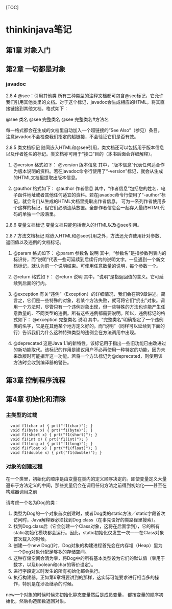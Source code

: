 [TOC]

# thinkinjava笔记

## 第1章 对象入门
## 第2章 一切都是对象

### javadoc
2.8.4 @see：引用其他类
所有三种类型的注释文档都可包含@see标记，它允许我们引用其他类里的文档。对于这个标记，javadoc会生成相应的HTML，将其直接链接到其他文档。格式如下：

@see 类名
@see 完整类名
@see 完整类名#方法名

每一格式都会在生成的文档里自动加入一个超链接的“See Also”（参见）条目。注意javadoc不会检查我们指定的超链接，不会验证它们是否有效。

2.8.5 类文档标记
随同嵌入HTML和@see引用，类文档还可以包括用于版本信息以及作者姓名的标记。类文档亦可用于“接口”目的（本书后面会详细解释）。

1. @version
格式如下：
@version 版本信息
其中，“版本信息”代表任何适合作为版本说明的资料。若在javadoc命令行使用了“-version”标记，就会从生成的HTML文档里提取出版本信息。

2. @author
格式如下：
@author 作者信息
其中，“作者信息”包括您的姓名、电子函件地址或者其他任何适宜的资料。若在javadoc命令行使用了“-author”标记，就会专门从生成的HTML文档里提取出作者信息。
可为一系列作者使用多个这样的标记，但它们必须连续放置。全部作者信息会一起存入最终HTML代码的单独一个段落里。

2.8.6 变量文档标记
变量文档只能包括嵌入的HTML以及@see引用。

2.8.7 方法文档标记
除嵌入HTML和@see引用之外，方法还允许使用针对参数、返回值以及违例的文档标记。

1. @param
格式如下：
@param 参数名 说明
其中，“参数名”是指参数列表内的标识符，而“说明”代表一些可延续到后续行内的说明文字。一旦遇到一个新文档标记，就认为前一个说明结束。可使用任意数量的说明，每个参数一个。

2. @return
格式如下：
@return 说明
其中，“说明”是指返回值的含义。它可延续到后面的行内。

3. @exception
有关“违例”（Exception）的详细情况，我们会在第9章讲述。简言之，它们是一些特殊的对象，若某个方法失败，就可将它们“扔出”对象。调用一个方法时，尽管只有一个违例对象出现，但一些特殊的方法也许能产生任意数量的、不同类型的违例。所有这些违例都需要说明。所以，违例标记的格式如下：
@exception 完整类名 说明
其中，“完整类名”明确指定了一个违例类的名字，它是在其他某个地方定义好的。而“说明”（同样可以延续到下面的行）告诉我们为什么这种特殊类型的违例会在方法调用中出现。

4. @deprecated
这是Java 1.1的新特性。该标记用于指出一些旧功能已由改进过的新功能取代。该标记的作用是建议用户不必再使用一种特定的功能，因为未来改版时可能摒弃这一功能。若将一个方法标记为@deprecated，则使用该方法时会收到编译器的警告。

## 第3章 控制程序流程
## 第4章 初始化和清除
### 主类型的过载

	  void f1(char x) { prt("f1(char)"); }
	  void f1(byte x) { prt("f1(byte)"); }
	  void f1(short x) { prt("f1(short)"); }
	  void f1(int x) { prt("f1(int)"); }
	  void f1(long x) { prt("f1(long)"); }
	  void f1(float x) { prt("f1(float)"); }
	  void f1(double x) { prt("f1(double)"); }

### 对象的创建过程

在一个类里，初始化的顺序是由变量在类内的定义顺序决定的。即使变量定义大量遍布于方法定义的中间，那些变量仍会在调用任何方法之前得到初始化——甚至在构建器调用之前

请考虑一个名为Dog的类：

1. 类型为Dog的一个对象首次创建时，或者Dog类的static方法／static字段首次访问时，Java解释器必须找到Dog.class（在事先设好的类路径里搜索）。
2. 找到Dog.class后（它会创建一个Class对象，这将在后面学到），它的所有static初始化模块都会运行。因此，static初始化仅发生一次——在Class对象首次载入的时候。
3. 创建一个new Dog()时，Dog对象的构建进程首先会在内存堆（Heap）里为一个Dog对象分配足够多的存储空间。
4. 这种存储空间会清为零，将Dog中的所有基本类型设为它们的默认值（零用于数字，以及boolean和char的等价设定）。
5. 进行字段定义时发生的所有初始化都会执行。
6. 执行构建器。正如第6章将要讲到的那样，这实际可能要求进行相当多的操作，特别是在涉及继承的时候。

new一个对象的时候时候先初始化静态变量然后是成员变量， 都按变量的顺序初始化，然后构造函数返回对象。
